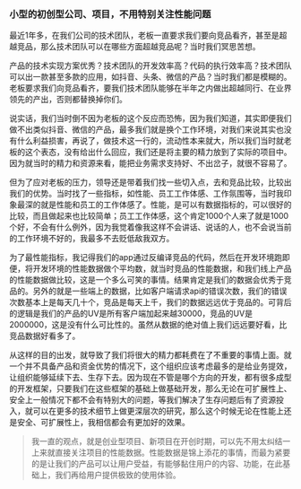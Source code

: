 ### 小型的初创型公司、项目，不用特别关注性能问题

最近1年多，在我们公司的技术团队，老板一直要求我们要向竞品看齐，甚至是超越竞品，那么技术团队可以在哪些方面超越竞品呢？当时我们冥思苦想。

产品的技术实现方案优秀？技术团队的开发效率高？代码的执行效率高？技术团队可以出一款甚至多款的应用，如抖音、头条、微信的产品？当时我们都是模糊的。老板要求我们向竞品看齐，要我们技术团队能够在半年之内做出超越同行、在业界领先的产出，否则都替换掉你们。

说实话，我们当时倒不因为老板的这个反应而恐怖，因为我们知道，其实即便我们做不出类似抖音、微信的产品，最多我们就是换个工作环境，对我们来说其实也没有什么利益损害，再说了，做技术这一行的，流动性本来就大，所以我们当时就老板的这个表态，没有给出什么回应，我们还是将主要的精力放到了实际的项目中。因为就当时的精力和资源来看，能把业务需求支持好、不出岔子，就很不容易了。

但为了应对老板的压力，领导还是带着我们找一些切入点，去和竞品比较，比较出我们的优势。当时找了一些指标，如性能、员工工作体感、工作氛围等，当时我印象最深的就是性能和员工的工作体感了。性能，是可以有数据指标的，可以很好的比较，而且做起来也比较简单；员工工作体感，这个肯定1000个人来了就是1000个好，不会有什么例外，因为我觉着像我这样不会讲话、说话的人，也不会说当前的工作环境不好的，我最多不去贬低敌我双方。

为了最性能指标，我记得我们的app通过反编译竞品的代码，然后在开发环境跑即便，将开发环境的性能数据做个平均数，就当时竞品的性能数据，和我们线上产品的性能数据做比较，这是一个多么可笑的事情。结果肯定是我们的数据会优秀于竞品的。另外的就是一些端上的数据，比如客户端请求api的错误次数，我们的错误次数基本上是每天几十个，竞品是每天上千，我们的数据远远优于竞品的。可背后的逻辑是我们的产品的UV是所有客户端加起来越30000，竞品的UV是2000000，这是没有什么可比性的。虽然从数据的绝对值上我们远远要好看，比竞品数据好看多了。

从这样的目的出发，就导致了我们将很大的精力都耗费在了不重要的事情上面。就一个并不具备产品和资金优势的情况下，这个组织应该考虑最多的是给业务提效，让组织能够延续下去、生存下去。因为现在不管是哪个方向的开发，都有很多成型的开发框架，只要我们在这些框架的基础上做基础开发，那么无论在可扩展性上、安全上一般情况下都不会有特别大的问题，等我们解决了生存问题后有了资源投入，就可以在更多的技术细节上做更深层次的研究，那么这个时候无论在性能上还是安全、可扩展性上，我相信都会有更加好的效果。


> 我一直的观点，就是创业型项目、新项目在开创时期，可以先不用太纠结一上来就直接关注项目的性能数据。性能数据是锦上添花的事情，而最为紧要的是让我们的产品可以让用户受益，有能够黏住用户的内容、功能，在此基础上，我们再给用户提供极致的使用体验。